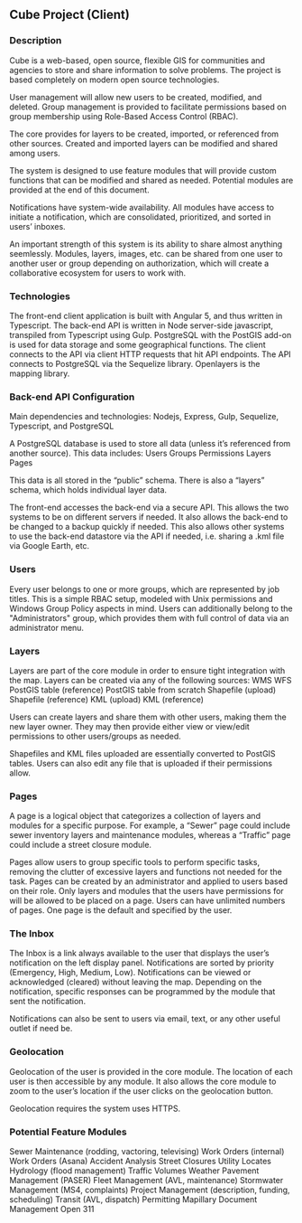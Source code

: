 ## Cube Project (Client)

### Description
Cube is a web-based, open source, flexible GIS for communities and agencies to store and share information to solve problems. The project is based completely on modern open source technologies.

User management will allow new users to be created, modified, and deleted. Group management is provided to facilitate permissions based on group membership using Role-Based Access Control (RBAC).

The core provides for layers to be created, imported, or referenced from other sources. Created and imported layers can be modified and shared among users.

The system is designed to use feature modules that will provide custom functions that can be modified and shared as needed. Potential modules are provided at the end of this document.

Notifications have system-wide availability. All modules have access to initiate a notification, which are consolidated, prioritized, and sorted in users’ inboxes.

An important strength of this system is its ability to share almost anything seemlessly. Modules, layers, images, etc. can be shared from one user to another user or group depending on authorization, which will create a collaborative ecosystem for users to work with.

### Technologies
The front-end client application is built with Angular 5, and thus written in Typescript. The back-end API is written in Node server-side javascript, transpiled from Typescript using Gulp. PostgreSQL with the PostGIS add-on is used for data storage and some geographical functions. The client connects to the API via client HTTP requests that hit API endpoints. The API connects to PostgreSQL via the Sequelize library. Openlayers is the mapping library.

### Back-end API Configuration
Main dependencies and technologies: Nodejs, Express, Gulp, Sequelize, Typescript, and PostgreSQL

A PostgreSQL database is used to store all data (unless it’s referenced from another source). This data includes:
Users
Groups
Permissions
Layers
Pages

This data is all stored in the “public” schema. There is also a “layers” schema, which holds individual layer data.

The front-end accesses the back-end via a secure API. This allows the two systems to be on different servers if needed. It also allows the back-end to be changed to a backup quickly if needed. This also allows other systems to use the back-end datastore via the API if needed, i.e. sharing a .kml file via Google Earth, etc.

### Users
Every user belongs to one or more groups, which are represented by job titles. This is a simple RBAC setup, modeled with Unix permissions and Windows Group Policy aspects in mind. Users can additionally belong to the "Administrators" group, which provides them with full control of data via an administrator menu.

### Layers
Layers are part of the core module in order to ensure tight integration with the map. Layers can be created via any of the following sources:
WMS
WFS
PostGIS table (reference)
PostGIS table from scratch
Shapefile (upload)
Shapefile (reference)
KML (upload)
KML (reference)

Users can create layers and share them with other users, making them the new layer owner. They may then provide either view or view/edit permissions to other users/groups as needed.

Shapefiles and KML files uploaded are essentially converted to PostGIS tables. Users can also edit any file that is uploaded if their permissions allow.

### Pages
A page is a logical object that categorizes a collection of layers and modules for a specific purpose. For example, a “Sewer” page could include sewer inventory layers and maintenance modules, whereas a “Traffic” page could include a street closure module.

Pages allow users to group specific tools to perform specific tasks, removing the clutter of excessive layers and functions not needed for the task. Pages can be created by an administrator and applied to users based on their role. Only layers and modules that the users have permissions for will be allowed to be placed on a page. Users can have unlimited numbers of pages. One page is the default and specified by the user.

### The Inbox
The Inbox is a link always available to the user that displays the user’s notification on the left display panel. Notifications are sorted by priority (Emergency, High, Medium, Low). Notifications can be viewed or acknowledged (cleared) without leaving the map.  Depending on the notification, specific responses can be programmed by the module that sent the notification.

Notifications can also be sent to users via email, text, or any other useful outlet if need be.


### Geolocation
Geolocation of the user is provided in the core module. The location of each user is then accessible by any module. It also allows the core module to zoom to the user’s location if the user clicks on the geolocation button.

Geolocation requires the system uses HTTPS.

### Potential Feature Modules
Sewer Maintenance (rodding, vactoring, televising)
Work Orders (internal)
Work Orders (Asana) 
Accident Analysis
Street Closures
Utility Locates
Hydrology (flood management)
Traffic Volumes
Weather
Pavement Management (PASER)
Fleet Management (AVL, maintenance)
Stormwater Management (MS4, complaints)
Project Management (description, funding, scheduling)
Transit (AVL, dispatch)
Permitting
Mapillary
Document Management
Open 311


